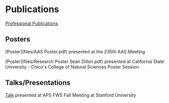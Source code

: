 # Publications 

[Professional Publications](https://orcid.org/0000-0003-2983-5717)

## Posters

[Poster](files/AAS Poster.pdf) presented at the 235th AAS Meeting

[Poster](files/Research Poster Sean Dillon.pdf) presented at California State University - Chico's College of Natural Sciences Poster Session

## Talks/Presentations

[Talk](files/SeanDillon-talk.pptx) presented at APS FWS Fall Meeting at Stanford University

